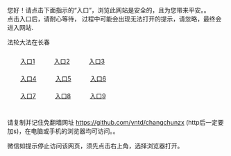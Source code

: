 您好！请点击下面指示的“入口”，浏览此网站是安全的，且为您带来平安。。 <br/>
点击入口后，请耐心等待， 过程中可能会出现无法打开的提示，请忽略，最终会进入网站. </br>

法轮大法在长春<br/>
<div style="padding:10px"><a style="margin:20px" target="_blank" href="https://d1drf3vhshmol8.cloudfront.net/2Qpsp?phiksttl" id="ccLink1" rel="nofollow">入口1</a> <a target="_blank" style="margin:20px" href="https://d2de17naw19ebw.cloudfront.net/2Qpsp?yjgdtd" id="ccLink2" rel="nofollow">入口2</a> <a style="margin:20px" target="_blank" href="https://dq4tu8gfu98x4.cloudfront.net/2Qpsp?wnlyhukl" id="ccLink3" rel="nofollow">入口3</a></div>

<div style="padding:10px" ><a style="margin:20px" target="_blank" href="https://d1drf3vhshmol8.cloudfront.net/2Qpsp?phiksttl" id="ccLink4" rel="nofollow">入口4</a> <a style="margin:20px" href="https://d2de17naw19ebw.cloudfront.net/2Qpsp?yjgdtd" target="_blank" id="ccLink5" rel="nofollow">入口5</a> <a style="margin:20px" href="https://dq4tu8gfu98x4.cloudfront.net/2Qpsp?wnlyhukl" target="_blank" id="ccLink6" rel="nofollow">入口6</a></div>

<div style="padding:10px"><a style="margin:20px" target="_blank" href="https://d1drf3vhshmol8.cloudfront.net/2Qpsp?phiksttl" id="ccLink7" rel="nofollow">入口7</a> <a style="margin:20px" href="https://d2de17naw19ebw.cloudfront.net/2Qpsp?yjgdtd" target="_blank" id="ccLink8" rel="nofollow">入口8</a> <a style="margin:20px" target="_blank" href="https://dq4tu8gfu98x4.cloudfront.net/2Qpsp?wnlyhukl" id="ccLink9" rel="nofollow">入口9</a></div>

<br/>



请复制并记住免翻墙网址 https://github.com/yntd/changchunzx (http后一定要加s)，在电脑或手机的浏览器均可访问。。<br/>

微信如提示停止访问该网页，须先点击右上角，选择浏览器打开。
